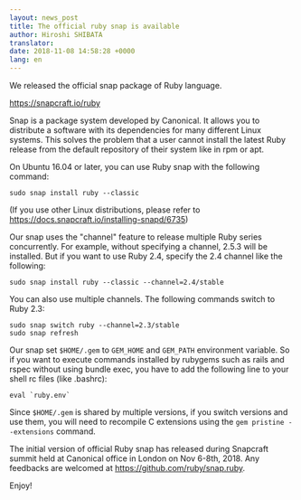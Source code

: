 ```yaml
---
layout: news_post
title: The official ruby snap is available
author: Hiroshi SHIBATA
translator:
date: 2018-11-08 14:58:28 +0000
lang: en
---
```


We released the official snap package of Ruby language.

<https://snapcraft.io/ruby>

Snap is a package system developed by Canonical. It allows you to distribute
a software with its dependencies for many different Linux systems.
This solves the problem that a user cannot install the latest Ruby release
from the default repository of their system like in rpm or apt.

On Ubuntu 16.04 or later, you can use Ruby snap with the following command:

```
sudo snap install ruby --classic
```

(If you use other Linux distributions, please refer to
<https://docs.snapcraft.io/installing-snapd/6735>)

Our snap uses the "channel" feature to release multiple Ruby series
concurrently. For example, without specifying a channel, 2.5.3 will be
installed. But if you want to use Ruby 2.4, specify the 2.4 channel
like the following:

```
sudo snap install ruby --classic --channel=2.4/stable
```

You can also use multiple channels. The following commands switch to Ruby 2.3:

```
sudo snap switch ruby --channel=2.3/stable
sudo snap refresh
```

Our snap set `$HOME/.gem` to `GEM_HOME` and `GEM_PATH` environment variable.
So if you want to execute commands installed by rubygems such as rails and
rspec without using bundle exec, you have to add the following line to your
shell rc files (like .bashrc):

```
eval `ruby.env`
```

Since `$HOME/.gem` is shared by multiple versions, if you switch versions
and use them, you will need to recompile C extensions using the
`gem pristine --extensions` command.

The initial version of official Ruby snap has released during
Snapcraft summit held at Canonical office in London on Nov 6-8th, 2018.
Any feedbacks are welcomed at <https://github.com/ruby/snap.ruby>.

Enjoy!
